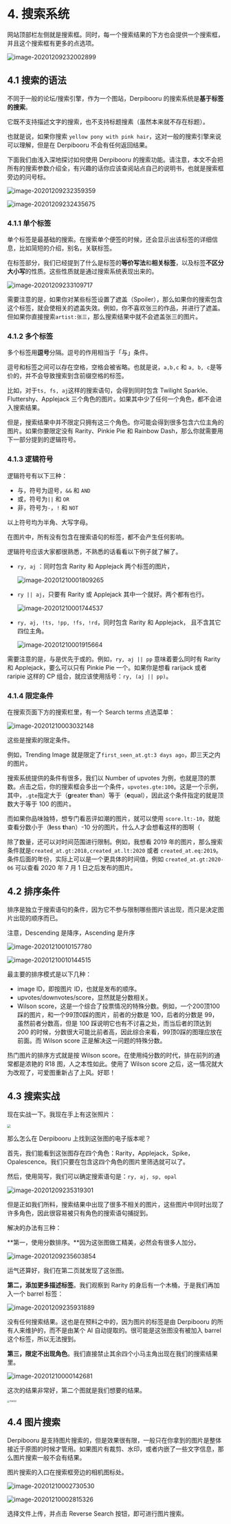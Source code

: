 # 4. 搜索系统

网站顶部栏左侧就是搜索框。同时，每一个搜索结果的下方也会提供一个搜索框，并且这个搜索框有更多的点选项。

![image-20201209232002899](image/image-20201209232002899.png)



## 4.1 搜索的语法

不同于一般的论坛/搜索引擎，作为一个图站，Derpibooru 的搜索系统是**基于标签的搜索**。

它既不支持描述文字的搜索，也不支持标题搜素（虽然本来就不存在标题）。

也就是说，如果你搜索 `yellow pony with pink hair`，这对一般的搜索引擎来说可以理解，但是在 Derpibooru 不会有任何返回结果。

下面我们由浅入深地探讨如何使用 Derpibooru 的搜索功能。请注意，本文不会把所有的搜索参数介绍全，有兴趣的话你应该查阅站点自己的说明书，也就是搜索框旁边的问号标。

![image-20201209232359359](image/image-20201209232359359.png)

![image-20201209232435675](image/image-20201209232435675.png)

### 4.1.1 单个标签

单个标签是最基础的搜索。在搜索单个便签的时候，还会显示出该标签的详细信息，比如简短的介绍，别名，关联标签。

在标签部分，我们已经提到了什么是标签的**等价写法**和**相关标签**，以及标签**不区分大小写**的性质。这些性质就是通过搜索系统表现出来的。

![image-20201209233109717](image/image-20201209233109717.png)



需要注意的是，如果你对某些标签设置了遮盖（Spoiler），那么如果你的搜索包含这个标签，就会使相关的遮盖失效。例如，你不喜欢张三的作品，并进行了遮盖。但如果你直接搜索`artist:张三`，那么搜索结果中就不会遮盖张三的图片。



### 4.1.2 多个标签

多个标签用**逗号**分隔。逗号的作用相当于「与」条件。

逗号和标签之间可以存在空格，空格会被省略。也就是说，`a,b,c` 和 `a, b, c`是等价的，并不会导致搜索到含前缀空格的标签。

比如，对于`ts, fs, aj`这样的搜索语句，会得到同时包含 Twilight Sparkle、Fluttershy、Applejack 三个角色的图片。如果其中少了任何一个角色，都不会进入搜索结果。

但是，搜索结果中并不限定只拥有这三个角色。你可能会得到很多包含六位主角的图片。如果你要限定没有 Rarity、Pinkie Pie 和 Rainbow Dash，那么你就需要用下一部分提到的逻辑符号。



### 4.1.3 逻辑符号

逻辑符号有以下三种：

* 与，符号为逗号，`&&` 和 `AND` 
* 或，符号为`||` 和 `OR`
* 非，符号为`-`，`!` 和 `NOT`

以上符号均为半角、大写字母。

在图片中，所有没有包含在搜索语句的标签，都不会产生任何影响。



逻辑符号应该大家都很熟悉，不熟悉的话看看以下例子就了解了。

* `ry, aj` ：同时包含 Rarity 和 Applejack 两个标签的图片，

  ![image-20201210001809265](image/image-20201210001809265.png)

* `ry || aj`，只要有 Rarity 或 Applejack 其中一个就好。两个都有也行。

  ![image-20201210001744537](image/image-20201210001744537.png)

* `ry, aj, !ts, !pp, !fs, !rd`，同时包含 Rarity 和 Applejack， 且不含其它四位主角。

  ![image-20201210001915664](image/image-20201210001915664.png)



需要注意的是，与是优先于或的。例如，`ry, aj || pp` 意味着要么同时有 Rarity 和 Applejack，要么可以只有 Pinkie Pie 一个。如果你是想看 rarijack 或者 raripie 这样的 CP 组合，就应该使用括号：`ry, (aj || pp)`。

### 4.1.4 限定条件

在搜索页面下方的搜索栏里，有一个 Search terms 点选菜单：

![image-20201210003032148](image/image-20201210003032148.png)

这些是搜索的限定条件。

例如，Trending Image 就是限定了`first_seen_at.gt:3 days ago`，即三天之内的图片。



搜索系统提供的条件有很多，我们以 Number of upvotes 为例，也就是顶的票数。点击之后，你的搜索框会多出一个条件，`upvotes.gte:100`。这是一个示例，其中，`.gte`指定大于（**g**reater **t**han）等于（**e**qual），因此这个条件指定的就是顶数大于等于 100 的图片。

而如果你品味独特，想专门看恶评如潮的图片，就可以使用 `score.lt:-10`，就能查看分数小于（**l**ess **t**han）-10 分的图片。什么人才会想看这样的图啊（



除了数量，还可以对时间范围进行限制。例如，我想看 2019 年的图片，那么搜索条件就是`created_at.gt:2018,created_at.lt:2020` 或者 `created_at.eq:2019`。条件后面的年份，实际上可以是一个更具体的时间值，例如 `created_at.gt:2020-06` 可以查看 2020 年 7 月 1 日之后发布的图片。



## 4.2 排序条件

排序是独立于搜索语句的条件，因为它不参与限制哪些图片该出现，而只是决定图片出现的顺序而已。

注意，Descending 是降序，Ascending 是升序

![image-20201210010157780](image/image-20201210010157780.png)

![image-20201210010144515](image/image-20201210010144515.png)

最主要的排序模式是以下几种：

* image ID，即按图片 ID，也就是发布的顺序。
* upvotes/downvotes/score，显然就是分数相关。
* Wilson score，这是一个综合了投票情况的特殊分数。例如，一个200顶100踩的图片，和一个99顶0踩的图片，前者的分数是 100，后者的分数是 99，虽然前者分数高，但是 100 踩说明它也有不讨喜之处，而当后者的顶达到 200 的时候，分数很大可能比前者高，因此综合来看，99顶0踩的图理应放在前面。而 Wilson score 正是解决这一问题的特殊分数。



热门图片的排序方式就是按 Wilson score。在使用纯分数的时代，排在前列的通常都是浓艳的 R18 图，人之本性如此。使用了 Wilson score 之后，这一情况就大为改观了，可爱图重新占了上风。好耶！

## 4.3 搜索实战

现在实战一下。我现在手上有这张照片：

<img src="image/QQ图片20201209234518.jpg" style="zoom:50%;" />



那么怎么在 Derpibooru 上找到这张图的电子版本呢？

首先，我们能看到这张图存在四个角色：Rarity，Applejack，Spike，Opalescence。我们只要在包含这四个角色的图片里筛选就可以了。

然后，使用简写，我们可以确定搜索语句是：`ry, aj, sp, opal`

![image-20201209235319301](image/image-20201209235319301.png)

但是正如我们所料，搜索结果中出现了很多不相关的图片，这些图片中同时出现了许多角色，因此很容易被只有角色的搜索语句捕捉到。



解决的办法有三种：

**第一，使用分数排序。**因为这张图做工精美，必然会有很多人加分。

![image-20201209235603854](image/image-20201209235603854.png)

运气还算好，我们在第二页就发现了这张图。



**第二，添加更多描述标签**。我们观察到 Rarity 的身后有一个木桶，于是我们再加入一个 barrel 标签：

![image-20201209235931889](image/image-20201209235931889.png)

没有任何搜索结果。这也是在预料之中的，因为图片的标签是由 Derpibooru 的所有人来维护的，而不是由某个 AI 自动提取的。很可能是这张图没有被加入 barrel 这个标签，所以无法搜到。



**第三，限定不出现角色**。我们直接禁止其余四个小马主角出现在我们的搜索结果里。

![image-20201210000142681](image/image-20201210000142681.png)

这次的结果非常好，第二个图就是我们想要的结果。



<img src="https://derpicdn.net/img/view/2014/8/20/704100.jpeg" alt="704100" style="zoom:33%;" />



## 4.4 图片搜索

Derpibooru 是支持图片搜索的，但是效果很有限，一般只在你拿到的图片是整体接近于原图的时候才管用。如果图片有裁剪、水印，或者内嵌了一些文字信息，那么图片搜索一般不会有结果。

图片搜索的入口在搜索框旁边的相机图标处。

![image-20201210002730530](image/image-20201210002730530.png)

![image-20201210002815326](image/image-20201210002815326.png)

选择文件上传，并点击 Reverse Search 按钮，即可进行图片搜索。


